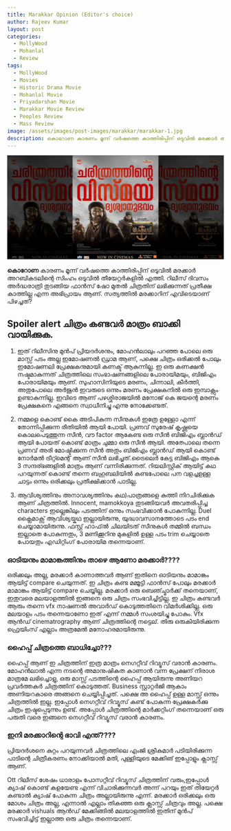```yaml
---
title: Marakkar Opinion (Editor's choice)
author: Rajeev Kumar
layout: post
categories:
  - MollyWood
  - Mohanlal
  - Review
tags:
  - MollyWood
  - Movies
  - Historic Drama Movie
  - Mohanlal Movie
  - Priyadarshan Movie
  - Marakkar Movie Review
  - Peoples Review
  - Mass Review
image: /assets/images/post-images/marakkar/marakkar-1.jpg
description: കൊറോണ കാരണം മൂന്ന് വർഷത്തെ കാത്തിരിപ്പിന് ഒടുവിൽ മരക്കാർ അറബികടലിന്റെ സിംഹം ഒടുവിൽ തീയേറ്റർകളിൽ എത്തി. റിലീസ് ദിവസം അർദ്ധരാത്രി തുടങ്ങിയ ഫാൻസ്‌ ഷോ മുതൽ ചിത്രതിന് ലഭിക്കുന്നത്  പ്രതീക്ഷ കാത്തില്ല എന്ന അഭിപ്രായം ആണ്. സത്യത്തിൽ മരക്കാറിന് എവിടെയാണ് പിഴച്ചത്?
---
```


![Marakkar arabi kadalinte simham featured image](/assets/images/post-images/marakkar/marakkar-1.jpg)

**കൊറോണ** കാരണം മൂന്ന് വർഷത്തെ കാത്തിരിപ്പിന് ഒടുവിൽ മരക്കാർ അറബികടലിന്റെ സിംഹം ഒടുവിൽ തീയേറ്റർകളിൽ എത്തി. റിലീസ് ദിവസം അർദ്ധരാത്രി തുടങ്ങിയ ഫാൻസ്‌ ഷോ മുതൽ ചിത്രതിന് ലഭിക്കുന്നത്  പ്രതീക്ഷ കാത്തില്ല എന്ന അഭിപ്രായം ആണ്. സത്യത്തിൽ മരക്കാറിന് എവിടെയാണ് പിഴച്ചത്?

## Spoiler alert ചിത്രം കണ്ടവർ മാത്രം ബാക്കി വായിക്കുക.

1) ഇത് റിലീസിനു മുൻപ് പ്രിയദർശനും, മോഹൻലാലും പറഞ്ഞ പോലെ ഒരു മാസ്സ് പടം അല്ല ഇമോഷണൽ ഡ്രാമ ആണ്, പക്ഷെ ചിത്രം ഒരിക്കൽ പോലും ഇമോഷണലി പ്രേക്ഷകനുമായി കണക്ട് ആകുന്നില്ല. ഇ ഒരു കണക്ഷൻ നഷ്ടമാകുന്നത് ചിത്രത്തിലെ സംഭാഷണങ്ങളിലെ പോരായിമയും, ബിജിഎം പോരായിമയും ആണ്. സുഹാസിനിയുടെ മരണം, ചിന്നാലി, കീർത്തി, അതുപോലെ അർജുൻ ഇവരുടെ ഒന്നും മരണം പ്രേക്ഷകനിൽ ഒരു ഇമ്പാക്റ്റും ഉണ്ടാകുന്നില്ല. ഇവിടെ ആണ് പഴശ്ശിരാജയിൽ മനോജ്‌ കെ ജയന്റെ മരണം പ്രേക്ഷകനെ എങ്ങനെ സ്വാധീനിച്ചു എന്നു നോക്കേണ്ടത്.

2) നമ്മളെ കൊണ്ട് കൈ അടിപികുന്ന സീനുകൾ ഇത്രേ ഉള്ളോ എന്ന് തോന്നിപ്പിക്കുന്ന രീതിയിൽ ആയി പോയി. പ്രണവ് സുരേഷ് കൃഷ്ണയെ കൊലപെടുത്തുന്ന സീൻ, വൗ factor ആകേണ്ട ഒരു സീൻ ബിജിഎം ബ്ലാൻഡ് ആയി പോയത് കൊണ്ട് മാത്രം ചുമ്മാ ഒരു സീൻ ആയി. അത്പോലെ തന്നെ പ്രണവ് അരി മോഷ്ടിക്കുന്ന സീൻ അതും ബിജിഎം ബ്ലാൻഡ് ആയി കൊണ്ട് നോർമൽ ട്രീറ്റ്മെന്റ് ആണ് സീൻ ലഭിച്ചത്.ട്രൈലെർ കേട്ട ബിജിഎം ആകെ 3 സന്ദര്ഭങ്ങളിൽ മാത്രം ആണ് വന്നിരിക്കുന്നത്.
റിയലിസ്റ്റിക് ആയിട്ട് കഥ പറയുന്നത് കൊണ്ട് തന്നെ ബഹുബലിയിൽ കണ്ടപോലെ പന വളച്ചഉള്ള ചാട്ടം ഒന്നും ഒരിക്കലും പ്രതീക്ഷിക്കാൻ പാടില്ല. 

3) ആവിശ്യത്തിനും അനാവശ്യത്തിനും കഥ)പാത്രങ്ങളെ കുത്തി നിറചിരിക്കുക ആണ് ചിത്രത്തിൽ. Innocent, mamokkoya തുടങ്ങിയവർ അവതരിപ്പിച്ച characters ഇല്ലെങ്കിലും പടത്തിന് ഒന്നും സംഭവിക്കാൻ പോകുന്നില്ല. Duel ക്ലൈമാക്സ്‌ ആവിശ്യയ്കഥ ഇല്ലായിരുന്നു, യുദ്ധാവസാനത്തോടെ പടം end ചെയ്യാമായിരുന്നു. ഫസ്റ്റ് ഹാഫ്ൽ ചിലയിടത് സീനുകൾ തമ്മിൽ ബന്ധം ഇല്ലാതെ പോകുന്നതും,
3 മണിക്കൂറിനു മുകളിൽ ഉള്ള പടം trim ചെയ്യാതെ പോയതും എഡിറ്റിംഗ് പോരായിമ തന്നെയാണ്.


### ഓടിയനും മാമാങ്കത്തിനും താഴെ ആണോ മരക്കാർ????

ഒരിക്കലും അല്ല, മരക്കാർ കാണാത്തവർ ആണ് ഇതിനെ ഓടിയനും മാമാങ്കം ആയിട്ട് compare ചെയുന്നത്. ഇ ചിത്രം കണ്ട മമ്മൂട്ടി ഫാൻസ്‌ പോലും മരക്കാർ മാമാങ്കം ആയിട്ട് compare ചെയ്യില്ല. മരക്കാർ ഒരു ബെഞ്ച്മാർക്ക്‌ തനെയാണ്, ഇതുവരെ മലയാളത്തിൽ ഇങ്ങനെ ഒരു ചിത്രം സംഭവിച്ചിട്ടില്ല. ഇ ചിത്രം കണ്ടവർ ആരും തന്നെ vfx നാഷണൽ അവാർഡ് കൊടുത്തതിനെ വിമർശിക്കില്ല. ഒരു മലയാളം പടം തന്നെയാണോ ഇത് എന്ന് നമ്മൾ സംശയിച്ചു പോകും. Vfx ആൻഡ് cinematrography ആണ് ചിത്രത്തിന്റെ നട്ടെല്. തിരു ഒരുകിയിരിക്കുന്ന ഫ്രെയിംസ് എല്ലാം അത്രമേൽ മനോഹരമായിരുന്നു.


### ഹൈപ്പ് ചിത്രത്തെ ബാധിച്ചോ???

ഹൈപ്പ് ആണ് ഇ ചിത്രത്തിന് ഇത്ര മാത്രം നെഗറ്റീവ് റിവ്യൂസ് വരാൻ കാരണം. മോഹൻലാൽ എന്ന നടന്റെ അമാനുഷികത കാണാൻ വന്ന പ്രേക്ഷന് നിരാശ മാത്രമേ ലഭിച്ചൊളു, ഒരു മാസ്സ് പടത്തിന്റെ ഹൈപ്പ് ആയിരുന്നു അണിയറ പ്രവർത്തകർ ചിത്രത്തിന് കൊടുത്തത്. Business സ്റ്റാറ്റർജി ആകാം അണിയറകാരെ അങ്ങനെ ചെയ്യിപ്പിച്ചത്. പക്ഷെ അ ഹൈപ്പ് ഉള്ള മാസ്സ് ഒന്നും ചിത്രത്തിൽ ഇല്ല. ഇപ്പോൾ നെഗറ്റീവ് റിവ്യൂസ് കണ്ട് പോകുന്ന പ്രേക്ഷകർക്കു ചിത്രം ഇഷ്ടപ്പെടുന്നും ഉണ്ട്. അപ്പോൾ ചിത്രത്തിന്റെ മാർക്കറ്റിംഗ് തന്നെയാണ് ഒരു പരുതി വരെ ഇങ്ങനെ നെഗറ്റീവ് റിവ്യൂസ് വരാൻ കാരണം.


### ഇനി മരക്കാറിന്റെ ഭാവി എന്ത്????

പ്രിയദർശനെ കുറ്റം പറയുന്നവർ ചിത്രത്തിലെ എംജി ശ്രീകുമാർ പടിയിരിക്കുന്ന പാടിന്റെ ചിത്രീകരണം നോക്കിയാൽ മതി, പുള്ളിയുടെ മേക്കിങ് ഇപ്പോളും ക്ലാസ്സ്‌ ആണ്.

Ott റിലീസ് ശേഷം ധാരാളം പോസറ്റീവ് റിവ്യൂസ് ചിത്രത്തിന് വരും,ഇപ്പോൾ ക്യാഷ് കൊണ്ട് കളയേണ്ട എന്ന് വിചാരിക്കുന്നവർ അന്ന് പറയും ഇത് തിയേറ്റർ കണ്ടാൽ ക്യാഷ് പോകുന്ന ചിത്രം അല്ലായിരുന്നു എന്ന്. മരക്കാർ ഒരിക്കലും ഒരു മോശം ചിത്രം അല്ല, എന്നാൽ എല്ലാം തികഞ്ഞ ഒരു ക്ലാസ്സ്‌ ചിത്രവും അല്ല. പക്ഷെ മരക്കാർ vishuals ആൻഡ് മേക്കിങ്ങിൽ മലയാളത്തിൽ ഇതിന് മുൻപ് സംഭവിച്ചിട്ട് ഇല്ലാത്ത ഒരു ചിത്രം തന്നെയാണ്.
